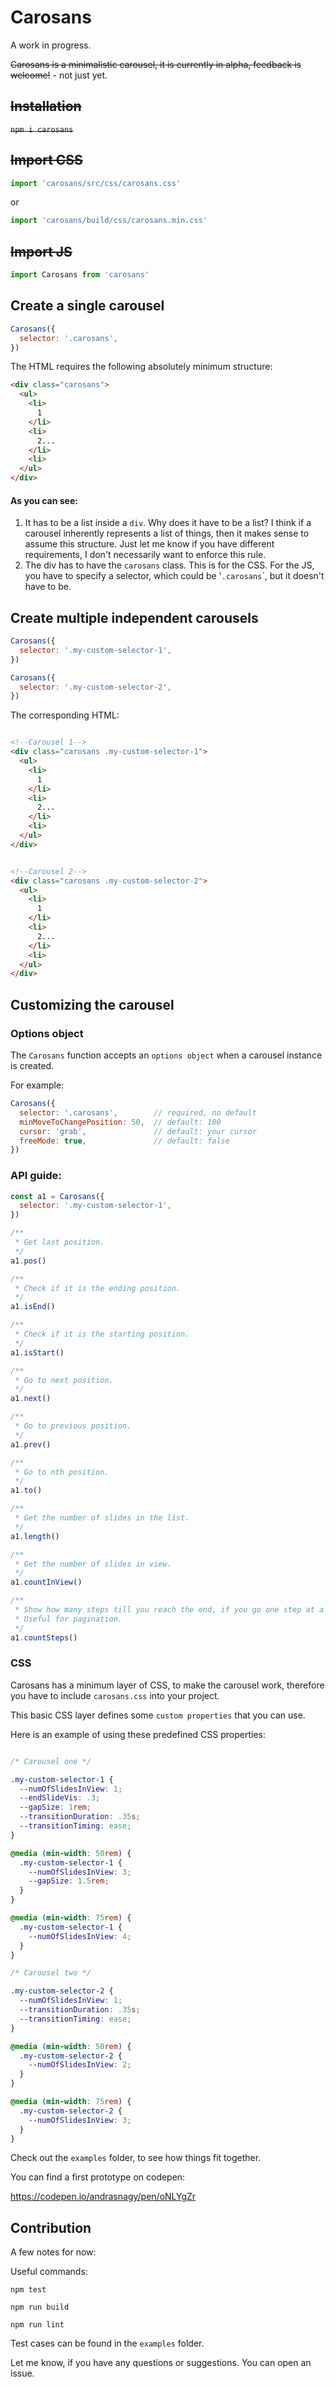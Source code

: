 # Carosans

A work in progress.

~~Carosans is a minimalistic carousel, it is currently in alpha, feedback is welcome!~~ - not just yet.

## ~~Installation~~

~~`npm i carosans`~~

## ~~Import CSS~~
```javascript
import 'carosans/src/css/carosans.css'
```
or
```javascript
import 'carosans/build/css/carosans.min.css'
```
## ~~Import JS~~
```javascript
import Carosans from 'carosans'
```

## Create a single carousel

```javascript
Carosans({
  selector: '.carosans',
})
```

The HTML requires the following absolutely minimum structure:

```html
<div class="carosans">
  <ul>
    <li>
      1 
    </li>
    <li>
      2...
    </li>
    <li>
  </ul>
</div>
```

#### As you can see:

1. It has to be a list inside a `div`. Why does it have to be a list? I think if a carousel inherently represents a list of things, then it makes sense to assume this structure. Just let me know if you have different requirements, I don't necessarily want to enforce this rule.
1. The div has to have the `carosans` class. This is for the CSS. For the JS, you have to specify a selector, which could be \'`.carosans`\`, but it doesn't have to be.

## Create multiple independent carousels

```javascript
Carosans({
  selector: '.my-custom-selector-1',
})
```

```javascript
Carosans({
  selector: '.my-custom-selector-2',
})
```

The corresponding HTML:

```html

<!--Carousel 1-->
<div class="carosans .my-custom-selector-1">
  <ul>
    <li>
      1 
    </li>
    <li>
      2...
    </li>
    <li>
  </ul>
</div>


<!--Carousel 2-->
<div class="carosans .my-custom-selector-2">
  <ul>
    <li>
      1 
    </li>
    <li>
      2...
    </li>
    <li>
  </ul>
</div>
```

## Customizing the carousel

### Options object

The `Carosans` function accepts an `options object` when a carousel instance is created.

For example:

```javascript
Carosans({
  selector: '.carosans',        // required, no default
  minMoveToChangePosition: 50,  // default: 100
  cursor: 'grab',               // default: your cursor 
  freeMode: true,               // default: false
})
```

### API guide:

```javascript
const a1 = Carosans({
  selector: '.my-custom-selector-1',
})

/**
 * Get last position.
 */
a1.pos()

/**
 * Check if it is the ending position.
 */
a1.isEnd()

/**
 * Check if it is the starting position.
 */
a1.isStart()

/**
 * Go to next position.
 */
a1.next()

/**
 * Go to previous position.
 */
a1.prev()

/**
 * Go to nth position.
 */
a1.to()

/**
 * Get the number of slides in the list.
 */
a1.length()

/**
 * Get the number of slides in view.
 */
a1.countInView()

/**
 * Show how many steps till you reach the end, if you go one step at a time.
 * Useful for pagination.
 */
a1.countSteps()
```

### CSS

Carosans has a minimum layer of CSS, to make the carousel work, therefore you have to include `carosans.css` into your project.

This basic CSS layer defines some `custom properties` that you can use.

Here is an example of using these predefined CSS properties:

```css

/* Carousel one */

.my-custom-selector-1 {
  --numOfSlidesInView: 1;
  --endSlideVis: .3;
  --gapSize: 1rem;
  --transitionDuration: .35s;
  --transitionTiming: ease;
}

@media (min-width: 50rem) {
  .my-custom-selector-1 {
    --numOfSlidesInView: 3;
    --gapSize: 1.5rem;
  }
}

@media (min-width: 75rem) {
  .my-custom-selector-1 {
    --numOfSlidesInView: 4;
  }
}

/* Carousel two */

.my-custom-selector-2 {
  --numOfSlidesInView: 1;
  --transitionDuration: .35s;
  --transitionTiming: ease;
}

@media (min-width: 50rem) {
  .my-custom-selector-2 {
    --numOfSlidesInView: 2;
  }
}

@media (min-width: 75rem) {
  .my-custom-selector-2 {
    --numOfSlidesInView: 3;
  }
}
```

Check out the `examples` folder, to see how things fit together.

You can find a first prototype on codepen:

https://codepen.io/andrasnagy/pen/oNLYgZr

## Contribution

A few notes for now:

Useful commands:

`npm test`

`npm run build`

`npm run lint`

Test cases can be found in the `examples` folder.

Let me know, if you have any questions or suggestions. You can open an issue.
